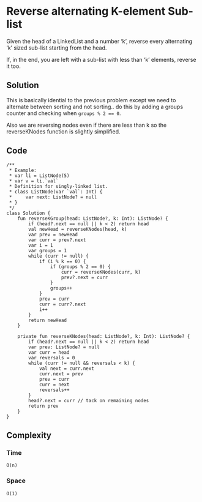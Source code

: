 # Reverse alternating K-element Sub-list
Given the head of a LinkedList and a number ‘k’, reverse every alternating ‘k’ sized sub-list starting from the head.

If, in the end, you are left with a sub-list with less than ‘k’ elements, reverse it too.
## Solution
This is basically idential to the previous problem except we need to alternate between sorting and not sorting.. do this by adding a groups counter and checking when `groups % 2 == 0`.

Also we are reversing nodes even if there are less than k so the reverseKNodes function is slightly simplified.
## Code
```
/**
 * Example:
 * var li = ListNode(5)
 * var v = li.`val`
 * Definition for singly-linked list.
 * class ListNode(var `val`: Int) {
 *     var next: ListNode? = null
 * }
 */
class Solution {
    fun reverseKGroup(head: ListNode?, k: Int): ListNode? {
        if (head?.next == null || k < 2) return head
        val newHead = reverseKNodes(head, k)
        var prev = newHead
        var curr = prev?.next
        var i = 1
        var groups = 1
        while (curr != null) {
            if (i % k == 0) {
                if (groups % 2 == 0) {
                    curr = reverseKNodes(curr, k)
                    prev?.next = curr
                }
                groups++
            }
            prev = curr
            curr = curr?.next
            i++
        }
        return newHead
    }

    private fun reverseKNodes(head: ListNode?, k: Int): ListNode? {
        if (head?.next == null || k < 2) return head
        var prev: ListNode? = null
        var curr = head
        var reversals = 0
        while (curr != null && reversals < k) {
            val next = curr.next
            curr.next = prev
            prev = curr
            curr = next
            reversals++
        }
        head?.next = curr // tack on remaining nodes 
        return prev
    }
}
```
## Complexity
### Time
`O(n)`
### Space
`O(1)`

